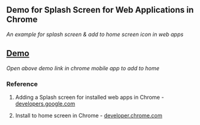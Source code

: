 ## Demo for Splash Screen for Web Applications in Chrome

*An example for splash screen & add to home screen icon in web apps*

## [Demo](https://github.com/gokulkrishh/demo/chrome-splash-screen)

*Open above demo link in chrome mobile app to add to home*

### Reference

1. Adding a Splash screen for installed web apps in Chrome - [developers.google.com](https://developers.google.com/web/updates/2015/10/splashscreen?hl=enh)

1. Install to home screen in Chrome - [developer.chrome.com](https://developer.chrome.com/multidevice/android/installtohomescreen)
